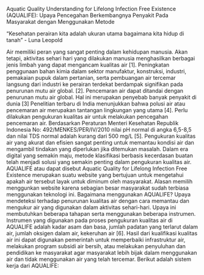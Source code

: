 Aquatic Quality Understanding for Lifelong Infection Free Existence (AQUALIFE): Upaya Pencegahan Berkembangnya Penyakit Pada Masyarakat dengan Menggunakan Metode 

“Kesehatan perairan kita adalah ukuran utama bagaimana kita hidup di tanah”  - Luna Leopold

Air memiliki peran yang sangat penting dalam kehidupan manusia. Akan tetapi, aktivitas sehari hari yang dilakukan manusia menghasilkan berbagai jenis limbah yang dapat mengancam kualitas air [1]. Peningkatan penggunaan bahan kimia dalam sektor manufaktur, konstruksi, industri, pemakaian pupuk dalam pertanian, serta pembuangan air tercemar langsung dari industri ke perairan terdekat berdampak signifikan pada penurunan mutu air global. [2]. Pencemaran air dapat ditandai dengan penurunan mutu air global. Hal ini merupakan penyebab banyak penyakit di dunia [3] Penelitian terbaru di India menunjukkan bahwa polusi air atau pencemaran air merupakan tantangan lingkungan yang utama [4]. Perlu dilakukan pengukuran kualitas air untuk melakukan pencegahan pencemaran air.  Berdasarkan Peraturan Menteri Kesehatan Republik Indonesia No: 492/MENKES/PER/IV/2010 nilai pH normal di angka 6,5-8,5 dan nilai TDS normal adalah kurang dari 500 mg/L [5]. Pengukuran kualitas air yang akurat dan efisien sangat penting untuk memantau kondisi air dan mengambil tindakan yang diperlukan jika ditemukan masalah. Dalam era digital yang semakin maju, metode klasifikasi berbasis kecerdasan buatan telah menjadi solusi yang semakin penting dalam pengukuran kualitas air.
AQUALIFE atau dapat disebut Aquatic Quality for Lifelong Infection Free Existence merupakan suatu website yang bertujuan untuk mengetahui apakah air tersebut layak untuk diminum oleh masyarakat. Alasan memilih menggunkan website karena sebagian besar masyarakat sudah terbiasa menggunakan teknologi ini. 
Bagaimana menggunakan AQUALIFE?
	Upaya mendeteksi terhadap penurunan kualitas air dengan cara memantau dan mengukur air yang digunakan dalam aktivitas sehari-hari. Upaya ini membutuhkan beberapa tahapan serta menggunakan beberapa instrumen. Instrumen yang digunakan pada proses pengukuran kualitas air di AQUALIFE adalah kadar asam dan basa, jumlah padatan yang terlarut dalam air, jumlah oksigen dalam air, kekeruhan air [6]. Hasil dari kualifikasi kualitas air ini dapat digunakan pemerintah untuk memperbaiki infrastruktur air, melakukan program subsidi air bersih, atau melakukan penyuluhan dan pendidikan ke masyarakat agar masyarakat lebih bijak dalam menggunakan air dan tidak menggunakan air yang telah tercemar. Berikut adalah sistem kerja dari AQUALIFE:
 
